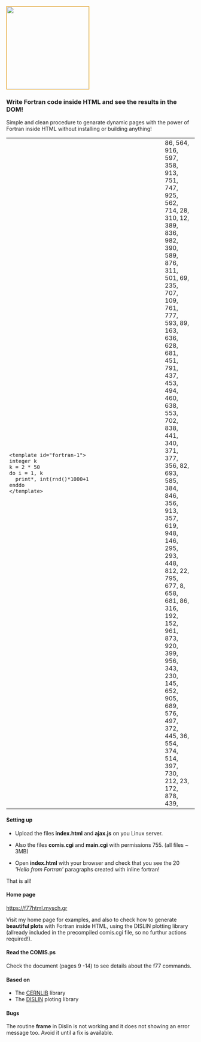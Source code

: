 <img src="https://github.com/yioryhos/f77html/blob/F77HTML/logo.png" style="width:220px;border:solid 1px orange;float:laft"/>

### Write Fortran code inside HTML and see the results in the DOM!
Simple and clean procedure to genarate dynamic pages with the power of Fortran inside HTML without installing or building anything!

<table><tr><td width="400">
<code>&lt;template id="fortran-1">  
integer k
k = 2 * 50
do i = 1, k
  print*, int(rnd()*1000+1
enddo
&lt;/template>
</code>
</td><td>86, 564, 916, 597, 358, 913, 751, 747, 925, 562, 714, 28, 310, 12, 389, 836, 982, 390, 589, 876, 311, 501, 69, 235, 707, 109, 761, 777, 593, 89, 163, 636, 628, 681, 451, 791, 437, 453, 494, 460, 638, 553, 702, 838, 441, 340, 371, 377, 356, 82, 693, 585, 384, 846, 356, 913, 357, 619, 948, 146, 295, 293, 448, 812, 22, 795, 677, 8, 658, 681, 86, 316, 192, 152, 961, 873, 920, 399, 956, 343, 230, 145, 652, 905, 689, 576, 497, 372, 445, 36, 554, 374, 514, 397, 730, 212, 23, 172, 878, 439, </td>
</tr>
</table>



#### Setting up

- Upload the files <b>index.html</b> and <b>ajax.js</b> on you Linux server. 

- Also the files <b>comis.cgi</b> and <b>main.cgi</b> with permissions 755. (all files ~ 3MB)

- Open <b>index.html</b> with your browser and check that you see the 20 <em>'Hello from Fortran'</em> paragraphs created with inline fortran!
  
That is all!

#### Home page
https://f77html.mysch.gr

Visit my home page for examples, and also to check how to generate <b>beautiful plots</b> with Fortran inside HTML, using the DISLIN plotting library (allready included in the precompiled comis.cgi file, so no furthur actions required!).

#### Read the COMIS.ps
Check the document (pages 9 -14) to see details about the f77 commands.

#### Based on
- The <a href='https://paw.web.cern.ch/paw/' target="_blank">CERNLIB</a> library
- The <a href='https://www.dislin.de/' target="_blank">DISLIN</a> ploting library

#### Bugs
The routine <b>frame</b> in Dislin is not working and it does not showing an error message too. Avoid it until a fix is available.
